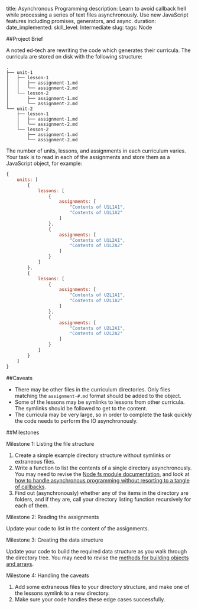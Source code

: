title: Asynchronous Programming
description: Learn to avoid callback hell while processing a series of text files asynchronously. Use new JavaScript features including promises, generators, and async.
duration: 
date_implemented: 
skill_level: Intermediate
slug:
tags: Node

##Project Brief

A noted ed-tech are rewriting the code which generates their curricula.  The curricula are stored on disk with the following structure:

```
.
├── unit-1
│   ├── lesson-1
│   │   ├── assignment-1.md
│   │   └── assignment-2.md
│   └── lesson-2
│       ├── assignment-1.md
│       └── assignment-2.md
└── unit-2
    ├── lesson-1
    │   ├── assignment-1.md
    │   └── assignment-2.md
    └── lesson-2
        ├── assignment-1.md
        └── assignment-2.md
```

The number of units, lessons, and assignments in each curriculum varies.  Your task is to read in each of the assignments and store them as a JavaScript object, for example:

```js
{
    units: [
        {
            lessons: [
                {
                    assignments: [
                        "Contents of U1L1A1",
                        "Contents of U1L1A2"
                    ]
                },
                {
                    assignments: [
                        "Contents of U1L2A1",
                        "Contents of U1L2A2"
                    ]
                }
            ]
        },
        {
            lessons: [
                {
                    assignments: [
                        "Contents of U2L1A1",
                        "Contents of U2L1A2"
                    ]
                },
                {
                    assignments: [
                        "Contents of U2L2A1",
                        "Contents of U2L2A2"
                    ]
                }
            ]
        }
    ]
}
```


##Caveats

* There may be other files in the curriculum directories.  Only files matching the `assignment-#.md` format should be added to the object.
* Some of the lessons may be symlinks to lessons from other curricula.  The symlinks should be followed to get to the content.
* The curricula may be very large, so in order to complete the task quickly the code needs to perform the IO asynchronously.

##Milestones

Milestone 1: Listing the file structure

1. Create a simple example directory structure without symlinks or extraneous files.
2. Write a function to list the contents of a single directory asynchronously.  You may need to revise the [Node fs module documentation](https://nodejs.org/api/fs.html), and look at [how to handle asynchronous programming without resorting to a tangle of callbacks](https://courses.thinkful.com/node-001v4/lesson/4.2).
3. Find out (asynchronously) whether any of the items in the directory are folders, and if they are, call your directory listing function recursively for each of them.

Milestone 2: Reading the assignments

Update your code to list in the content of the assignments.

Milestone 3: Creating the data structure

Update your code to build the required data structure as you walk through the directory tree.  You may need to revise the [methods for building objects and arrays](https://courses.thinkful.com/node-001v4/assignment/1.1.2).

Milestone 4: Handling the caveats

1. Add some extraneous files to your directory structure, and make one of the lessons symlink to a new directory.
2. Make sure your code handles these edge cases successfully.




